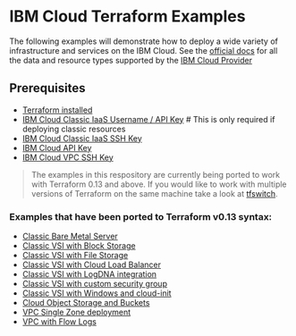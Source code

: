 # IBM Cloud Terraform Examples
The following examples will demonstrate how to deploy a wide variety of infrastructure and services on the IBM Cloud. See the [official docs](https://cloud.ibm.com/docs/terraform?topic=terraform-index-of-terraform-resources-and-data-sources) for all the data and resource types supported by the [IBM Cloud Provider](https://github.com/IBM-Cloud/terraform-provider-ibm)

## Prerequisites
* [Terraform installed](https://www.terraform.io/intro/getting-started/install.html)
* [IBM Cloud Classic IaaS Username / API Key](https://cloud.ibm.com/docs/account?topic=account-classic_keys) # This is only required if deploying classic resources
* [IBM Cloud Classic IaaS SSH Key](https://cloud.ibm.com/docs/ssh-keys?topic=ssh-keys-adding-an-ssh-key#adding-an-ssh-key)
* [IBM Cloud API Key](https://cloud.ibm.com/docs/account?topic=account-userapikey#create_user_key)
* [IBM Cloud VPC SSH Key](https://cloud.ibm.com/docs/vpc?topic=vpc-ssh-keys)

> The examples in this respository are currently being ported to work with Terraform 0.13 and above. If you would like to work with multiple versions of Terraform on the same machine take a look at [tfswitch](https://github.com/warrensbox/terraform-switcher).

### Examples that have been ported to Terraform v0.13 syntax:
 - [Classic Bare Metal Server](ClassicVSI-BlockStorage/README.md)
 - [Classic VSI with Block Storage](BlockVSI/README.md)
 - [Classic VSI with File Storage](ClassicVSI-FileStorage/README.md)
 - [Classic VSI with Cloud Load Balancer](ClassicVSI-LBaaS/README.md)
 - [Classic VSI with LogDNA integration](ClassicVSI-LogDNA/README.md)
 - [Classic VSI with custom security group](ClassicVSI-SecurityGroups/README.md)
 - [Classic VSI with Windows and cloud-init](ClassicVSI-WindowsCloudInit/README.md)
 - [Cloud Object Storage and Buckets](Cloud-Object-Storage/README.md)
 - [VPC Single Zone deployment](VPC-SingleZone/README.md)
 - [VPC with Flow Logs](VPC-Flowlogs/README.md)
